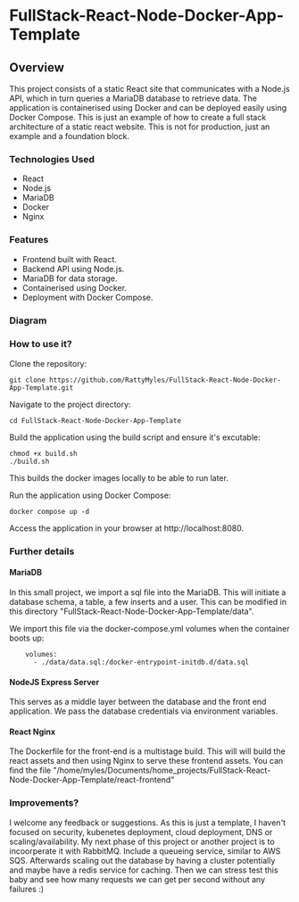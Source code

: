 # FullStack-React-Node-Docker-App-Template

## Overview
This project consists of a static React site that communicates with a Node.js API, which in turn queries a MariaDB database to retrieve data. The application is containerised using Docker and can be deployed easily using Docker Compose. This is just an example of how to create a full stack architecture of a static react website. This is not for production, just an example and a foundation block. 

### Technologies Used
- React
- Node.js
- MariaDB
- Docker
- Nginx

### Features
- Frontend built with React.
- Backend API using Node.js.
- MariaDB for data storage.
- Containerised using Docker.
- Deployment with Docker Compose.

### Diagram



### How to use it? 

Clone the repository:
```
git clone https://github.com/RattyMyles/FullStack-React-Node-Docker-App-Template.git
```
Navigate to the project directory:
```
cd FullStack-React-Node-Docker-App-Template
```
Build the application using the build script and ensure it's excutable:
```
chmod +x build.sh
./build.sh
```
This builds the docker images locally to be able to run later.

Run the application using Docker Compose:
```
docker compose up -d
```

Access the application in your browser at http://localhost:8080.


### Further details

#### MariaDB
In this small project, we import a sql file into the MariaDB. This will initiate a database schema, a table, a few inserts and a user. 
This can be modified in this directory "FullStack-React-Node-Docker-App-Template/data".

We import this file via the docker-compose.yml volumes when the container boots up:
```
    volumes:
      - ./data/data.sql:/docker-entrypoint-initdb.d/data.sql
```


#### NodeJS Express Server
This serves as a middle layer between the database and the front end application. 
We pass the database credentials via environment variables. 

#### React Nginx
The Dockerfile for the front-end is a multistage build. This will will build the react assets and then using Nginx to serve these frontend assets. 
You can find the file "/home/myles/Documents/home_projects/FullStack-React-Node-Docker-App-Template/react-frontend" 



### Improvements? 

I welcome any feedback or suggestions. As this is just a template, I haven't focused on security, kubenetes deployment, cloud deployment, DNS or scaling/availability.
My next phase of this project or another project is to incoorperate it with RabbitMQ. Include a queueing service, similar to AWS SQS. Afterwards scaling out the database by having a cluster potentially and maybe have a redis service for caching. Then we can stress test this baby and see how many requests we can get per second without any failures :) 
